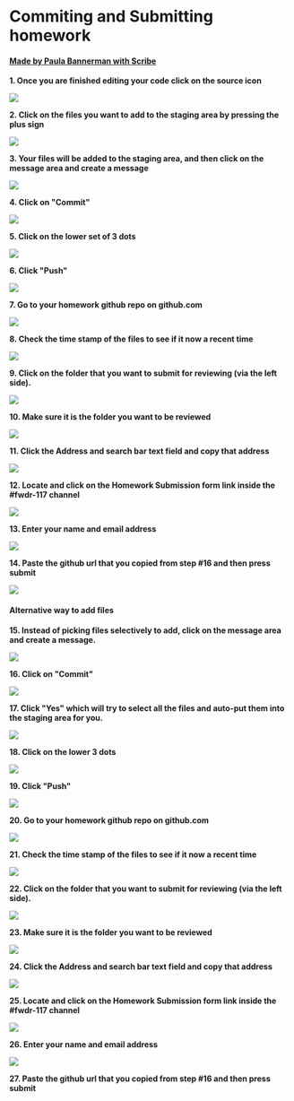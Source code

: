 # Commiting and Submitting homework
#### [Made by Paula Bannerman with Scribe](https://scribehow.com/shared/Commiting_and_Submitting_homework__P3YfiVyeTCCrfK9c2yscmA)


**1. Once you are finished editing your code click on the source icon**

![](https://ajeuwbhvhr.cloudimg.io/colony-recorder.s3.amazonaws.com/files/2023-02-02/5f79b1fd-28b0-417a-b204-3744e87d52fa/ascreenshot.jpeg?tl_px=158,62&br_px=904,482&sharp=0.8&width=560&wat_scale=50&wat=1&wat_opacity=0.7&wat_gravity=northwest&wat_url=https://colony-labs-public.s3.us-east-2.amazonaws.com/images/watermarks/watermark_default.png&wat_pad=262,139)

**2. Click on the files you want to add to the staging area by pressing the plus sign**

![](https://ajeuwbhvhr.cloudimg.io/colony-recorder.s3.amazonaws.com/files/2023-02-02/c43b1c1c-2c7a-4b4b-8a35-7e6d815b13fe/ascreenshot.jpeg?tl_px=407,175&br_px=1153,595&sharp=0.8&width=560&wat_scale=50&wat=1&wat_opacity=0.7&wat_gravity=northwest&wat_url=https://colony-labs-public.s3.us-east-2.amazonaws.com/images/watermarks/watermark_default.png&wat_pad=262,139)

**3. Your files will be added to the staging area, and then  click on the message area and create a message**

![](https://ajeuwbhvhr.cloudimg.io/colony-recorder.s3.amazonaws.com/files/2023-02-02/4b98fe4f-99e1-4b44-9a64-ec262e20e4a5/ascreenshot.jpeg?tl_px=327,64&br_px=1073,484&sharp=0.8&width=560&wat_scale=50&wat=1&wat_opacity=0.7&wat_gravity=northwest&wat_url=https://colony-labs-public.s3.us-east-2.amazonaws.com/images/watermarks/watermark_default.png&wat_pad=262,139)

**4. Click on "Commit"**

![](https://ajeuwbhvhr.cloudimg.io/colony-recorder.s3.amazonaws.com/files/2023-02-02/60f0eebc-1913-47ca-83c9-66affb4adfbd/ascreenshot.jpeg?tl_px=333,100&br_px=1079,520&sharp=0.8&width=560&wat_scale=50&wat=1&wat_opacity=0.7&wat_gravity=northwest&wat_url=https://colony-labs-public.s3.us-east-2.amazonaws.com/images/watermarks/watermark_default.png&wat_pad=262,139)

**5. Click on the lower set of 3 dots**

![](https://ajeuwbhvhr.cloudimg.io/colony-recorder.s3.amazonaws.com/files/2023-02-02/ad51e480-122f-4e36-aaed-b6604d84bfe4/ascreenshot.jpeg?tl_px=437,32&br_px=1183,452&sharp=0.8&width=560&wat_scale=50&wat=1&wat_opacity=0.7&wat_gravity=northwest&wat_url=https://colony-labs-public.s3.us-east-2.amazonaws.com/images/watermarks/watermark_default.png&wat_pad=262,139)

**6. Click "Push"**

![](https://ajeuwbhvhr.cloudimg.io/colony-recorder.s3.amazonaws.com/files/2023-02-02/3cf8f29c-b0a9-43a3-ab26-c2b6a87b6687/ascreenshot.jpeg?tl_px=457,108&br_px=1203,528&sharp=0.8&width=560&wat_scale=50&wat=1&wat_opacity=0.7&wat_gravity=northwest&wat_url=https://colony-labs-public.s3.us-east-2.amazonaws.com/images/watermarks/watermark_default.png&wat_pad=262,139)

**7. Go to your homework github repo on github.com**

![](https://ajeuwbhvhr.cloudimg.io/colony-recorder.s3.amazonaws.com/files/2023-02-02/d26c5e62-c117-44b1-ab9c-d9082a5b00ff/ascreenshot.jpeg?tl_px=0,172&br_px=746,592&sharp=0.8&width=560&wat_scale=50&wat=1&wat_opacity=0.7&wat_gravity=northwest&wat_url=https://colony-labs-public.s3.us-east-2.amazonaws.com/images/watermarks/watermark_default.png&wat_pad=138,139)

**8. Check the time stamp of the files to see if it now a recent time**

![](https://ajeuwbhvhr.cloudimg.io/colony-recorder.s3.amazonaws.com/files/2023-02-02/1dab770e-c130-40c0-9c84-e658943976cb/ascreenshot.jpeg?tl_px=668,255&br_px=1414,675&sharp=0.8&width=560&wat_scale=50&wat=1&wat_opacity=0.7&wat_gravity=northwest&wat_url=https://colony-labs-public.s3.us-east-2.amazonaws.com/images/watermarks/watermark_default.png&wat_pad=262,139)

**9. Click on the folder that you want to submit for reviewing (via the left side).**

![](https://ajeuwbhvhr.cloudimg.io/colony-recorder.s3.amazonaws.com/files/2023-02-02/f04a4b8b-0f56-4be3-be8c-5bfff76d329e/ascreenshot.jpeg?tl_px=0,242&br_px=746,662&sharp=0.8&width=560&wat_scale=50&wat=1&wat_opacity=0.7&wat_gravity=northwest&wat_url=https://colony-labs-public.s3.us-east-2.amazonaws.com/images/watermarks/watermark_default.png&wat_pad=259,139)

**10. Make sure it is the folder you want to be reviewed**

![](https://ajeuwbhvhr.cloudimg.io/colony-recorder.s3.amazonaws.com/files/2023-02-02/a226f34b-278b-48b6-8ff7-cfc63ab8f620/ascreenshot.jpeg?tl_px=0,353&br_px=746,773&sharp=0.8&width=560&wat_scale=50&wat=1&wat_opacity=0.7&wat_gravity=northwest&wat_url=https://colony-labs-public.s3.us-east-2.amazonaws.com/images/watermarks/watermark_default.png&wat_pad=241,139)

**11. Click the Address and search bar text field and copy that address**

![](https://ajeuwbhvhr.cloudimg.io/colony-recorder.s3.amazonaws.com/files/2023-02-02/7c8efb57-aa61-4b8e-88c3-d8a33242bcd8/ascreenshot.jpeg?tl_px=132,0&br_px=878,420&sharp=0.8&width=560&wat_scale=50&wat=1&wat_opacity=0.7&wat_gravity=northwest&wat_url=https://colony-labs-public.s3.us-east-2.amazonaws.com/images/watermarks/watermark_default.png&wat_pad=262,72)

**12. Locate and click on the Homework Submission form link  inside the #fwdr-117 channel**

![](https://ajeuwbhvhr.cloudimg.io/colony-recorder.s3.amazonaws.com/files/2023-02-02/0555344f-d92d-4ce8-8676-8dc2b622ffeb/ascreenshot.jpeg?tl_px=514,0&br_px=2007,840&sharp=0.8&width=560&wat_scale=50&wat=1&wat_opacity=0.7&wat_gravity=northwest&wat_url=https://colony-labs-public.s3.us-east-2.amazonaws.com/images/watermarks/watermark_default.png&wat_pad=262,74)

**13. Enter your name and email address**

![](https://ajeuwbhvhr.cloudimg.io/colony-recorder.s3.amazonaws.com/files/2023-02-02/1d9441d9-7cff-4073-b1ab-85d7461451aa/ascreenshot.jpeg?tl_px=397,213&br_px=1143,633&sharp=0.8&width=560&wat_scale=50&wat=1&wat_opacity=0.7&wat_gravity=northwest&wat_url=https://colony-labs-public.s3.us-east-2.amazonaws.com/images/watermarks/watermark_default.png&wat_pad=262,139)

**14. Paste the github url that you copied from step #16 and then press submit**

![](https://ajeuwbhvhr.cloudimg.io/colony-recorder.s3.amazonaws.com/files/2023-02-02/c24884fc-f7ff-47c9-9a42-2e6de06656b9/ascreenshot.jpeg?tl_px=490,565&br_px=1236,985&sharp=0.8&width=560&wat_scale=50&wat=1&wat_opacity=0.7&wat_gravity=northwest&wat_url=https://colony-labs-public.s3.us-east-2.amazonaws.com/images/watermarks/watermark_default.png&wat_pad=262,139)

#### Alternative way to add files

**15. Instead of picking files selectively to add, click on the message area and create a message.**

![](https://ajeuwbhvhr.cloudimg.io/colony-recorder.s3.amazonaws.com/files/2023-02-02/f1fafeeb-9a70-4104-a1f3-30dc428df076/ascreenshot.jpeg?tl_px=273,64&br_px=1019,484&sharp=0.8&width=560&wat_scale=50&wat=1&wat_opacity=0.7&wat_gravity=northwest&wat_url=https://colony-labs-public.s3.us-east-2.amazonaws.com/images/watermarks/watermark_default.png&wat_pad=262,139)

**16. Click on "Commit"**

![](https://ajeuwbhvhr.cloudimg.io/colony-recorder.s3.amazonaws.com/files/2023-02-02/97f81afd-8d51-4d92-8a96-364b68758533/ascreenshot.jpeg?tl_px=330,102&br_px=1076,522&sharp=0.8&width=560&wat_scale=50&wat=1&wat_opacity=0.7&wat_gravity=northwest&wat_url=https://colony-labs-public.s3.us-east-2.amazonaws.com/images/watermarks/watermark_default.png&wat_pad=262,139)

**17. Click "Yes" which will try to select all the files and auto-put them into the staging area for you.**

![](https://ajeuwbhvhr.cloudimg.io/colony-recorder.s3.amazonaws.com/files/2023-02-02/e405736e-c68a-4a21-9ec4-9352d14bda20/ascreenshot.jpeg?tl_px=785,410&br_px=1531,830&sharp=0.8&width=560&wat_scale=50&wat=1&wat_opacity=0.7&wat_gravity=northwest&wat_url=https://colony-labs-public.s3.us-east-2.amazonaws.com/images/watermarks/watermark_default.png&wat_pad=262,139)

**18. Click on the lower 3 dots**

![](https://ajeuwbhvhr.cloudimg.io/colony-recorder.s3.amazonaws.com/files/2023-02-02/9558f576-affe-4201-a154-a49cf7c4e04d/ascreenshot.jpeg?tl_px=425,29&br_px=1171,449&sharp=0.8&width=560&wat_scale=50&wat=1&wat_opacity=0.7&wat_gravity=northwest&wat_url=https://colony-labs-public.s3.us-east-2.amazonaws.com/images/watermarks/watermark_default.png&wat_pad=262,139)

**19. Click "Push"**

![](https://ajeuwbhvhr.cloudimg.io/colony-recorder.s3.amazonaws.com/files/2023-02-02/06fc1fda-2109-406c-9e31-3abb98c0783f/ascreenshot.jpeg?tl_px=462,109&br_px=1208,529&sharp=0.8&width=560&wat_scale=50&wat=1&wat_opacity=0.7&wat_gravity=northwest&wat_url=https://colony-labs-public.s3.us-east-2.amazonaws.com/images/watermarks/watermark_default.png&wat_pad=262,139)

**20. Go to your homework github repo on github.com**

![](https://ajeuwbhvhr.cloudimg.io/colony-recorder.s3.amazonaws.com/files/2023-02-02/7a4a5934-10ed-499b-9335-ae9dade0f1b1/File.jpeg?tl_px=0,172&br_px=746,592&sharp=0.8&width=560&wat_scale=50&wat=1&wat_opacity=0.7&wat_gravity=northwest&wat_url=https://colony-labs-public.s3.us-east-2.amazonaws.com/images/watermarks/watermark_default.png&wat_pad=138,139)

**21. Check the time stamp of the files to see if it now a recent time**

![](https://ajeuwbhvhr.cloudimg.io/colony-recorder.s3.amazonaws.com/files/2023-02-02/744c9794-eb75-41a1-8b8a-4c4c4f5de7ee/File.jpeg?tl_px=668,255&br_px=1414,675&sharp=0.8&width=560&wat_scale=50&wat=1&wat_opacity=0.7&wat_gravity=northwest&wat_url=https://colony-labs-public.s3.us-east-2.amazonaws.com/images/watermarks/watermark_default.png&wat_pad=262,139)

**22. Click on the folder that you want to submit for reviewing (via the left side).**

![](https://ajeuwbhvhr.cloudimg.io/colony-recorder.s3.amazonaws.com/files/2023-02-02/f663e1b2-0a6d-4c67-be9a-0acdfe5ec819/File.jpeg?tl_px=0,242&br_px=746,662&sharp=0.8&width=560&wat_scale=50&wat=1&wat_opacity=0.7&wat_gravity=northwest&wat_url=https://colony-labs-public.s3.us-east-2.amazonaws.com/images/watermarks/watermark_default.png&wat_pad=259,139)

**23. Make sure it is the folder you want to be reviewed**

![](https://ajeuwbhvhr.cloudimg.io/colony-recorder.s3.amazonaws.com/files/2023-02-02/37ca5b98-6b4a-4647-9b87-d2f162f6dd9a/File.jpeg?tl_px=0,353&br_px=746,773&sharp=0.8&width=560&wat_scale=50&wat=1&wat_opacity=0.7&wat_gravity=northwest&wat_url=https://colony-labs-public.s3.us-east-2.amazonaws.com/images/watermarks/watermark_default.png&wat_pad=241,139)

**24. Click the Address and search bar text field and copy that address**

![](https://ajeuwbhvhr.cloudimg.io/colony-recorder.s3.amazonaws.com/files/2023-02-02/5818d8c9-a8c4-410b-ac6d-23e0c924b2c6/File.jpeg?tl_px=132,0&br_px=878,420&sharp=0.8&width=560&wat_scale=50&wat=1&wat_opacity=0.7&wat_gravity=northwest&wat_url=https://colony-labs-public.s3.us-east-2.amazonaws.com/images/watermarks/watermark_default.png&wat_pad=262,72)

**25. Locate and click on the Homework Submission form link  inside the #fwdr-117 channel**

![](https://ajeuwbhvhr.cloudimg.io/colony-recorder.s3.amazonaws.com/files/2023-02-02/9bf9d3d0-c8ce-432d-81f5-de0821f43838/File.jpeg?tl_px=514,0&br_px=2007,840&sharp=0.8&width=560&wat_scale=50&wat=1&wat_opacity=0.7&wat_gravity=northwest&wat_url=https://colony-labs-public.s3.us-east-2.amazonaws.com/images/watermarks/watermark_default.png&wat_pad=262,74)

**26. Enter your name and email address**

![](https://ajeuwbhvhr.cloudimg.io/colony-recorder.s3.amazonaws.com/files/2023-02-02/89746040-60dc-43c5-a0d9-1269f0ecf807/File.jpeg?tl_px=397,213&br_px=1143,633&sharp=0.8&width=560&wat_scale=50&wat=1&wat_opacity=0.7&wat_gravity=northwest&wat_url=https://colony-labs-public.s3.us-east-2.amazonaws.com/images/watermarks/watermark_default.png&wat_pad=262,139)

**27. Paste the github url that you copied from step #16 and then press submit**


